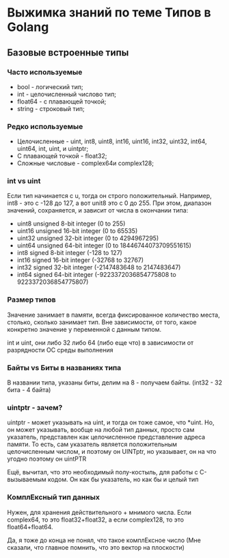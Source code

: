 # Выжимка знаний по теме Типов в Golang

## Базовые встроенные типы

### Часто используемые

  - bool - логический тип;
  - int - целочисленный числово тип;
  - float64 - с плавающей точкой;
  - string - строковый тип;

### Редко используемые

  - Целочисленные - uint, int8, uint8, int16, uint16, int32, uint32, int64, uint64, int, uint, и uintptr;
  - С плавающей точкой - float32;
  - Сложные числовые - complex64и complex128;

### int vs uint

  Если тип начинается с u, тогда он строго положительный. 
  Например, int8 - это с -128 до 127, а вот unit8 это с 0 до 255.
  При этом, диапазон значений, сохраняется, и зависит от числа в окончании типа:
 
  - uint8	unsigned 8-bit integer	(0 to 255)
  - uint16	unsigned 16-bit integer	(0 to 65535)
  - uint32	unsigned 32-bit integer	(0 to 4294967295)
  - uint64	unsigned 64-bit integer	(0 to 18446744073709551615)
  - int8	signed 8-bit integer	(-128 to 127)
  - int16	signed 16-bit integer	(-32768 to 32767)
  - int32	signed 32-bit integer	(-2147483648 to 2147483647)
  - int64	signed 64-bit integer	(-9223372036854775808 to 9223372036854775807)

### Размер типов

  Значение занимает в памяти, всегда фиксированное количество места, столько, сколько занимает тип.
  Вне зависимости, от того, какое конкретно значение у переменной с данным типом.

  int и uint, они либо 32 либо 64 (либо еще что) в зависимости от разрядности ОС среды выполнения
  
### Байты vs Биты в названиях типа

  В названии типа, указаны биты, делим на 8 - получаем байты. (int32 - 32 бита - 4 байта)

### uintptr - зачем?

  uintptr - может указывать на uint, и тогда он тоже самое, что *uint.
  Но, он может указывать, вообще на любой тип данных, просто сам указатель, представлен как целочисленное представление адреса памяти. 
  То есть, сам указатель является положительным целочисленным числом, и поэтому он UINTptr, но указывает, он на что угодно поэтому он uintPTR

  Ещё, вычитал, что это необходимый полу-костыль, для работы c С-вызываемым кодом. Он как бы указатель, но как бы и целый тип

### КомплЕксный тип данных

  Нужен, для хранения действительного + мнимого числа. Если complex64, то это float32+float32, а если complex128, то это float64+float64.

  Да, я тоже до конца не понял, что такое комплЕксное число (Мне сказали, что главное помнить, что это вектор на плоскости)